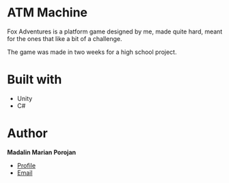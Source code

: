 # ATM Machine

<p>Fox Adventures is a platform game designed by me, made quite hard, meant for the ones that like a bit of a challenge.</p>
<p>The game was made in two weeks for a high school project.</p>




# Built with
- Unity
- C#


# Author
**Madalin Marian Porojan**

- [Profile](https://github.com/madalinporojan2010 "Madalin Marian Porojan")
- [Email](mailto:madalin.porojan@yahoo.com?subject=Hi% "Hi!")
